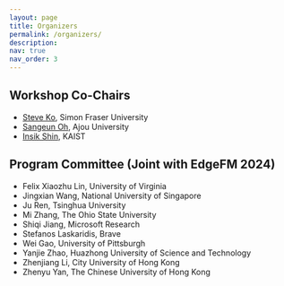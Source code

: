 ```yaml
---
layout: page
title: Organizers
permalink: /organizers/
description:
nav: true
nav_order: 3
---
```


## Workshop Co-Chairs

* [Steve Ko](https://steveyko.github.io), Simon Fraser University
* [Sangeun Oh](https://sites.google.com/view/sangeunoh), Ajou University
* [Insik Shin](http://cps.kaist.ac.kr/~ishin/), KAIST

## Program Committee (Joint with EdgeFM 2024)

* Felix Xiaozhu Lin, University of Virginia
* Jingxian Wang, National University of Singapore
* Ju Ren, Tsinghua University
* Mi Zhang, The Ohio State University
* Shiqi Jiang, Microsoft Research
* Stefanos Laskaridis, Brave
* Wei Gao, University of Pittsburgh
* Yanjie Zhao, Huazhong University of Science and Technology
* Zhenjiang Li, City University of Hong Kong
* Zhenyu Yan, The Chinese University of Hong Kong
